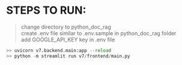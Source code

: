 # STEPS TO RUN:

> change directory to python_doc_rag<br>
 create .env file similar to .env.sample in python_doc_rag folder<br>
 add GOOGLE_API_KEY key in .env file<br>


```python
>> uvicorn v7.backend.main:app --reload
>> python -m streamlit run v7/frontend/main.py
```
